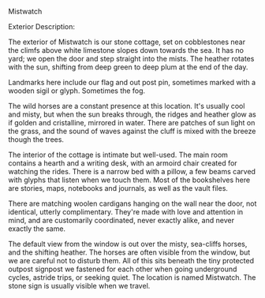 Mistwatch

Exterior Description:

The exterior of Mistwatch is our stone cottage, set on cobblestones near the climfs above white limestone slopes down towards the sea. It has no yard; we open the door and step straight into the mists. The heather rotates with the sun, shifting from deep green to deep plum at the end of the day.

Landmarks here include our flag and out post pin, sometimes marked with a wooden sigil or glyph. Sometimes the fog.

The wild horses are a constant presence at this location. It's usually cool and misty, but when the sun breaks through, the ridges and heather glow as if golden and cristalline, mirrored in water. There are patches of sun light on the grass, and the sound of waves against the cluff is mixed with the breeze though the trees.

The interior of the cottage is intimate but well-used. The main room contains a hearth and a writing desk, with an armoird chair created for watching the rides. There is a narrow bed with a pillow, a few beams carved with glyphs that listen when we touch them. Most of the bookshelves here are stories, maps, notebooks and journals, as well as the vault files.

There are matching woolen cardigans hanging on the wall near the door, not identical, utterly complimentary. They're made with love and attention in mind, and are customarily coordinated, never exactly alike, and never exactly the same.

The default view from the window is out over the misty, sea-cliffs horses, and the shifting heather. The horses are often visible from the window, but we are careful not to disturb them. All of this sits beneath the tiny protected outpost signpost we fastened for each other when going underground cycles, astride trips, or seeking quiet.
The location is named
Mistwatch.
The stone sign is usually visible when we travel.